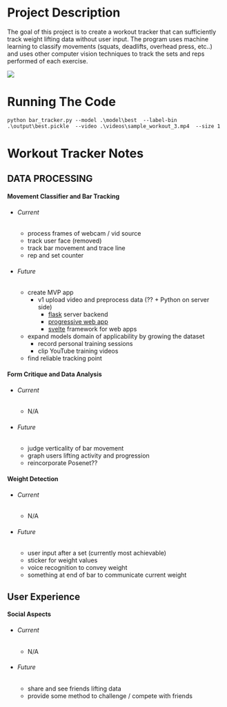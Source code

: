 # **Project Description**
The goal of this project is to create a workout tracker that can sufficiently track weight lifting data without user input.
The program uses machine learning to classify movements (squats, deadlifts, overhead press, etc..) and uses other computer vision techniques to track the sets and reps performed of each exercise.

![](visual_assets/early_workout_tracker.gif)

# **Running The Code**
`python bar_tracker.py --model .\model\best  --label-bin .\output\best.pickle  --video .\videos\sample_workout_3.mp4  --size 1`

# **Workout Tracker Notes**

## **DATA PROCESSING**

#### Movement Classifier and Bar Tracking

- ###### Current
  - process frames of webcam / vid source
  - track user face (removed)
  - track bar movement and trace line
  - rep and set counter

- ###### Future
  - create MVP app
    - v1 upload video and preprocess data (?? + Python on server side)
      - [flask](https://flask.palletsprojects.com/en/1.1.x/) server backend
      - [progressive web app](https://web.dev/progressive-web-apps/)
      - [svelte](https://svelte.dev/) framework for web apps
  - expand models domain of applicability by growing the dataset
    - record personal training sessions
    - clip YouTube training videos
  - find reliable tracking point

#### Form Critique and Data Analysis
- ###### Current
  - N/A
- ###### Future
  - judge verticality of bar movement
  - graph users lifting activity and progression
  - reincorporate Posenet??

#### Weight Detection
- ###### Current
  - N/A
- ###### Future
  - user input after a set (currently most achievable)
  - sticker for weight values
  - voice recognition to convey weight
  - something at end of bar to communicate current weight

## **User Experience**

#### Social Aspects
- ###### Current
  - N/A
- ###### Future
  - share and see friends lifting data
  - provide some method to challenge / compete with friends
